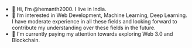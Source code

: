 - 👋 Hi, I’m @hemanth2000. I live in India.
- 👀 I’m interested in Web Development, Machine Learning, Deep Learning. I have moderate experience in all these fields and looking forward to contribute my understanding over these fields in the future.
- 🌱 I'm currently paying my attention towards exploring Web 3.0 and Blockchain.  

<!---
hemanth2000/hemanth2000 is a ✨ special ✨ repository because its `README.md` (this file) appears on your GitHub profile.
You can click the Preview link to take a look at your changes.
--->
